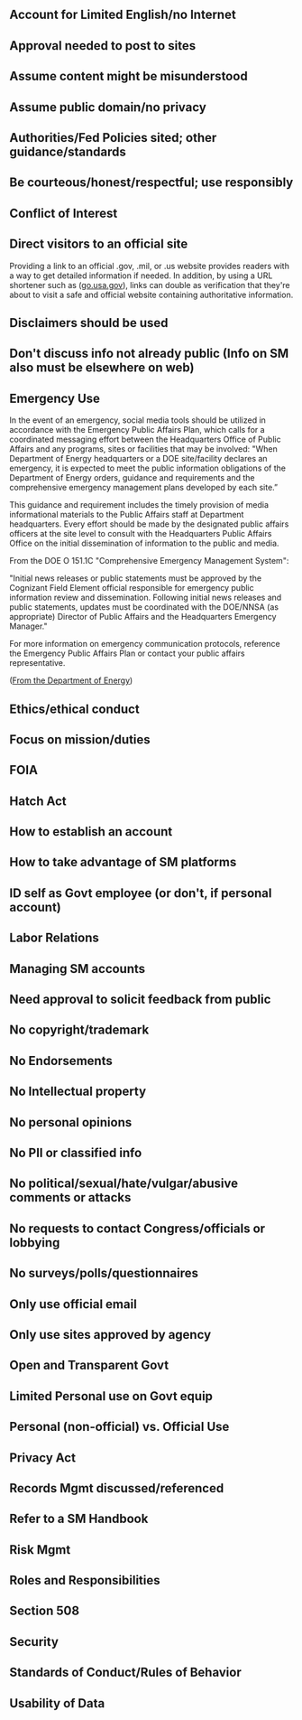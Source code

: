 ## Account for Limited English/no Internet

## Approval needed to post to sites

## Assume content might be misunderstood

## Assume public domain/no privacy

## Authorities/Fed Policies sited; other guidance/standards

## Be courteous/honest/respectful; use responsibly

## Conflict of Interest

## Direct visitors to an official site
Providing a link to an official .gov, .mil, or .us website provides readers with a way to get detailed information if needed. In addition, by using a URL shortener such as ([go.usa.gov](go.usa.gov)), links can double as verification that they're about to visit a safe and official website containing authoritative information.

## Disclaimers should be used

## Don't discuss info not already public (Info on SM also must be elsewhere on web)

##  **Emergency Use**
In the event of an emergency, social media tools should be utilized in accordance with the Emergency Public Affairs Plan, which calls for a coordinated messaging effort between the Headquarters Office of Public Affairs and any programs, sites or facilities that may be involved: "When Department of Energy headquarters or a DOE site/facility declares an emergency, it is expected to meet the public information obligations of the Department of Energy orders, guidance and requirements and the comprehensive emergency management plans developed by each site.”

This guidance and requirement includes the timely provision of media informational materials to the Public Affairs staff at Department headquarters. Every effort should be made by the designated public affairs officers at the site level to consult with the Headquarters Public Affairs Office on the initial dissemination of information to the public and media.

From the DOE O 151.1C "Comprehensive Emergency Management System":

"Initial news releases or public statements must be approved by the Cognizant Field Element official responsible for emergency public information review and dissemination. Following initial news releases and public statements, updates must be coordinated with the DOE/NNSA  (as appropriate) Director of Public Affairs and the Headquarters Emergency Manager."

For more information on emergency communication protocols, reference the Emergency Public Affairs Plan or contact your public affairs representative.

([From the Department of Energy](http://energy.gov/about-us/web-policies/social-media))

## Ethics/ethical conduct

## Focus on mission/duties

## FOIA

## Hatch Act

## How to establish an account

## How to take advantage of SM platforms

## ID self as Govt employee (or don't, if personal account)

## Labor Relations

## Managing SM accounts

## Need approval to solicit feedback from public

## No copyright/trademark

## No Endorsements

## No Intellectual property

## No personal opinions

## No PII or classified info

## No political/sexual/hate/vulgar/abusive comments or attacks

## No requests to contact Congress/officials or lobbying

## No surveys/polls/questionnaires

## Only use official email

## Only use sites approved by agency

## Open and Transparent Govt

## Limited Personal use on Govt equip

## Personal (non-official) vs. Official Use

## Privacy Act

## Records Mgmt discussed/referenced

## Refer to a SM Handbook

## Risk Mgmt

## Roles and Responsibilities

## Section 508

## Security

## Standards of Conduct/Rules of Behavior

## Usability of Data


